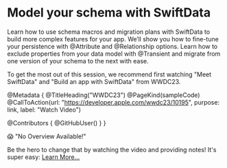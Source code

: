 # Model your schema with SwiftData

Learn how to use schema macros and migration plans with SwiftData to build more complex features for your app. We’ll show you how to fine-tune your persistence with @Attribute and @Relationship options. Learn how to exclude properties from your data model with @Transient and migrate from one version of your schema to the next with ease.

To get the most out of this session, we recommend first watching "Meet SwiftData" and "Build an app with SwiftData" from WWDC23.

@Metadata {
   @TitleHeading("WWDC23")
   @PageKind(sampleCode)
   @CallToAction(url: "https://developer.apple.com/wwdc23/10195", purpose: link, label: "Watch Video")

   @Contributors {
      @GitHubUser(<replace this with your GitHub handle>)
   }
}

😱 "No Overview Available!"

Be the hero to change that by watching the video and providing notes! It's super easy:
 [Learn More…](https://wwdcnotes.github.io/WWDCNotes/documentation/wwdcnotes/contributing)
